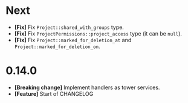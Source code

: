 # Next

- **[Fix]** Fix `Project::shared_with_groups` type.
- **[Fix]** Fix `ProjectPermissions::project_access` type (it can be `null`).
- **[Fix]** Fix `Project::marked_for_deletion_at` and `Project::marked_for_deletion_on`.

# 0.14.0

- **[Breaking change]** Implement handlers as tower services.
- **[Feature]** Start of CHANGELOG
